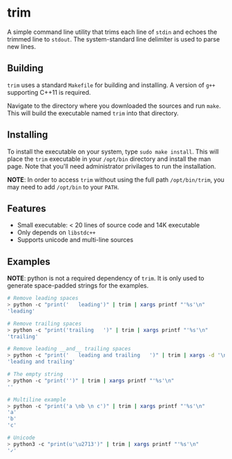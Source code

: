 # trim

A simple command line utility that trims each line of `stdin` and echoes the trimmed line to `stdout`. The system-standard line delimiter is used to parse new lines.

## Building

`trim` uses a standard `Makefile` for building and installing. A version of `g++` supporting C++11 is required.

Navigate to the directory where you downloaded the sources and run `make`. This will build the executable named `trim` into that directory.

## Installing

To install the executable on your system, type `sudo make install`. This will place the `trim` executable in your
`/opt/bin` directory and install the man page. Note that you'll need administrator privilages to run the installation.

**NOTE**: In order to access `trim` without using the full path `/opt/bin/trim`, you may need to add `/opt/bin` to your `PATH`.

## Features
* Small executable: < 20 lines of source code and 14K executable
* Only depends on `libstdc++`
* Supports unicode and multi-line sources

## Examples
**NOTE**: python is not a required dependency of `trim`. It is only used to generate space-padded strings for the examples.

```sh
# Remove leading spaces
> python -c "print('   leading')" | trim | xargs printf "'%s'\n"
'leading'

# Remove trailing spaces
> python -c "print('trailing   ')" | trim | xargs printf "'%s'\n"
'trailing'

# Remove leading __and__ trailing spaces
> python -c "print('   leading and trailing   ')" | trim | xargs -d '\n' printf "'%s'\n"
'leading and trailing'

# The empty string
> python -c "print('')" | trim | xargs printf "'%s'\n"
''

# Multiline example
> python -c "print('a \nb \n c')" | trim | xargs printf "'%s'\n"
'a'
'b'
'c'

# Unicode
> python3 -c "print(u'\u2713')" | trim | xargs printf "'%s'\n"
'✓'
```
